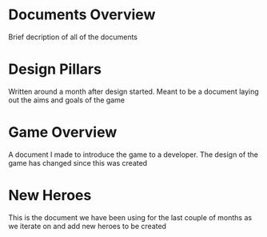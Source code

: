 # Documents Overview
Brief decription of all of the documents
# Design Pillars
Written around a month after design started. Meant to be a document laying out the aims and goals of the game
# Game Overview
A document I made to introduce the game to a developer. The design of the game has changed since this was created
# New Heroes
This is the document we have been using for the last couple of months as we iterate on and add new heroes to be created
